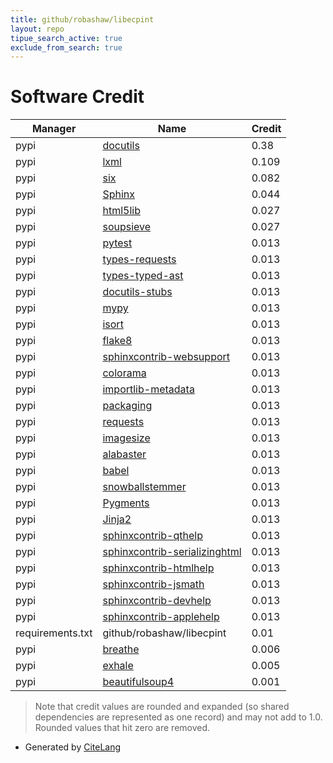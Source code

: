 ```yaml
---
title: github/robashaw/libecpint
layout: repo
tipue_search_active: true
exclude_from_search: true
---
```

# Software Credit

|Manager|Name|Credit|
|-------|----|------|
|pypi|[docutils](http://docutils.sourceforge.net/)|0.38|
|pypi|[lxml](https://lxml.de/)|0.109|
|pypi|[six](https://github.com/benjaminp/six)|0.082|
|pypi|[Sphinx](https://www.sphinx-doc.org/)|0.044|
|pypi|[html5lib](https://pypi.org/project/html5lib)|0.027|
|pypi|[soupsieve](https://pypi.org/project/soupsieve)|0.027|
|pypi|[pytest](https://docs.pytest.org/en/latest/)|0.013|
|pypi|[types-requests](https://pypi.org/project/types-requests)|0.013|
|pypi|[types-typed-ast](https://pypi.org/project/types-typed-ast)|0.013|
|pypi|[docutils-stubs](https://pypi.org/project/docutils-stubs)|0.013|
|pypi|[mypy](https://pypi.org/project/mypy)|0.013|
|pypi|[isort](https://pypi.org/project/isort)|0.013|
|pypi|[flake8](https://pypi.org/project/flake8)|0.013|
|pypi|[sphinxcontrib-websupport](https://pypi.org/project/sphinxcontrib-websupport)|0.013|
|pypi|[colorama](https://pypi.org/project/colorama)|0.013|
|pypi|[importlib-metadata](https://pypi.org/project/importlib-metadata)|0.013|
|pypi|[packaging](https://pypi.org/project/packaging)|0.013|
|pypi|[requests](https://pypi.org/project/requests)|0.013|
|pypi|[imagesize](https://pypi.org/project/imagesize)|0.013|
|pypi|[alabaster](https://pypi.org/project/alabaster)|0.013|
|pypi|[babel](https://pypi.org/project/babel)|0.013|
|pypi|[snowballstemmer](https://pypi.org/project/snowballstemmer)|0.013|
|pypi|[Pygments](https://pypi.org/project/Pygments)|0.013|
|pypi|[Jinja2](https://pypi.org/project/Jinja2)|0.013|
|pypi|[sphinxcontrib-qthelp](https://pypi.org/project/sphinxcontrib-qthelp)|0.013|
|pypi|[sphinxcontrib-serializinghtml](https://pypi.org/project/sphinxcontrib-serializinghtml)|0.013|
|pypi|[sphinxcontrib-htmlhelp](https://pypi.org/project/sphinxcontrib-htmlhelp)|0.013|
|pypi|[sphinxcontrib-jsmath](https://pypi.org/project/sphinxcontrib-jsmath)|0.013|
|pypi|[sphinxcontrib-devhelp](https://pypi.org/project/sphinxcontrib-devhelp)|0.013|
|pypi|[sphinxcontrib-applehelp](https://pypi.org/project/sphinxcontrib-applehelp)|0.013|
|requirements.txt|github/robashaw/libecpint|0.01|
|pypi|[breathe](https://github.com/michaeljones/breathe)|0.006|
|pypi|[exhale](https://github.com/svenevs/exhale)|0.005|
|pypi|[beautifulsoup4](http://www.crummy.com/software/BeautifulSoup/bs4/)|0.001|


> Note that credit values are rounded and expanded (so shared dependencies are represented as one record) and may not add to 1.0. Rounded values that hit zero are removed.


- Generated by [CiteLang](https://github.com/vsoch/citelang)
